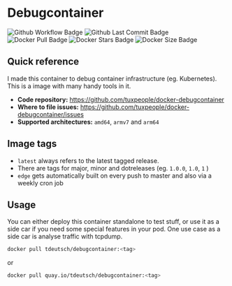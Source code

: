 # Debugcontainer
![Github Workflow Badge](https://github.com/tuxpeople/docker-debugcontainer/actions/workflows/release.yml/badge.svg)
![Github Last Commit Badge](https://img.shields.io/github/last-commit/tuxpeople/docker-debugcontainer)
![Docker Pull Badge](https://img.shields.io/docker/pulls/tdeutsch/debugcontainer)
![Docker Stars Badge](https://img.shields.io/docker/stars/tdeutsch/debugcontainer)
![Docker Size Badge](https://img.shields.io/docker/image-size/tdeutsch/debugcontainer)

## Quick reference

I made this container to debug container infrastructure (eg. Kubernetes). 
This is a image with many handy tools in it.

* **Code repository:**
  https://github.com/tuxpeople/docker-debugcontainer
* **Where to file issues:**
  https://github.com/tuxpeople/docker-debugcontainer/issues
* **Supported architectures:**
  ```amd64```, ```armv7``` and ```arm64```

## Image tags
- ```latest``` always refers to the latest tagged release.
- There are tags for major, minor and dotreleases (eg. ```1.0.0```, ```1.0```, ```1``` )
- ```edge``` gets automatically built on every push to master and also via a weekly cron job

## Usage
You can either deploy this container standalone to test stuff, or use it as a side car if you need some special features in your pod. One use case as a side car is analyse traffic with tcpdump.

```sh
docker pull tdeutsch/debugcontainer:<tag>
```

or

```sh
docker pull quay.io/tdeutsch/debugcontainer:<tag>
```
